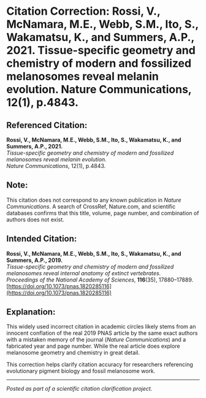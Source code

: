 # Citation Correction: Rossi, V., McNamara, M.E., Webb, S.M., Ito, S., Wakamatsu, K., and Summers, A.P., 2021. Tissue-specific geometry and chemistry of modern and fossilized melanosomes reveal melanin evolution. Nature Communications, 12(1), p.4843.

## Referenced Citation:
**Rossi, V., McNamara, M.E., Webb, S.M., Ito, S., Wakamatsu, K., and Summers, A.P., 2021.**  
*Tissue-specific geometry and chemistry of modern and fossilized melanosomes reveal melanin evolution.*  
*Nature Communications*, 12(1), p.4843.

## Note:
This citation does not correspond to any known publication in *Nature Communications*. A search of CrossRef, Nature.com, and scientific databases confirms that this title, volume, page number, and combination of authors does not exist.

## Intended Citation:
**Rossi, V., McNamara, M.E., Webb, S.M., Ito, S., Wakamatsu, K., and Summers, A.P., 2019.**  
*Tissue-specific geometry and chemistry of modern and fossilized melanosomes reveal internal anatomy of extinct vertebrates.*  
*Proceedings of the National Academy of Sciences*, **116**(35), 17880–17889.  
[https://doi.org/10.1073/pnas.1820285116](https://doi.org/10.1073/pnas.1820285116)

## Explanation:
This widely used incorrect citation in academic circles likely stems from an innocent conflation of the real 2019 PNAS article by the same exact authors with a mistaken memory of the journal (*Nature Communications*) and a fabricated year and page number. While the real article does explore melanosome geometry and chemistry in great detail.

This correction helps clarify citation accuracy for researchers referencing evolutionary pigment biology and fossil melanosome work.

---

*Posted as part of a scientific citation clarification project.*

